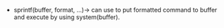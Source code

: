 - sprintf(buffer, format, ...)-> can use to put formatted command to buffer and execute by using system(buffer).

